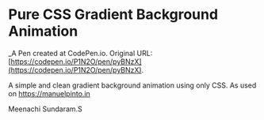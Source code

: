 # Pure CSS Gradient Background Animation
 _A Pen created at CodePen.io. Original URL: [https://codepen.io/P1N2O/pen/pyBNzX](https://codepen.io/P1N2O/pen/pyBNzX).

 A simple and clean gradient background animation using only CSS.
As used on https://manuelpinto.in

Meenachi Sundaram.S
